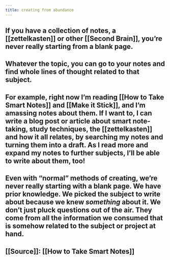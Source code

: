 ```yaml
---
title: creating from abundance
---
```


## If you have a collection of notes, a [[zettelkasten]] or other [[Second Brain]], you’re never really starting from a blank page.
## Whatever the topic, you can go to your notes and find whole lines of thought related to that subject.
## For example, right now I’m reading [[How to Take Smart Notes]] and [[Make it Stick]], and I’m amassing notes about them. If I want to, I can write a blog post or article about smart note-taking, study techniques, the [[zettelkasten]] and how it all relates, by searching my notes and turning them into a draft. As I read more and expand my notes to further subjects, I’ll be able to write about them, too!
## Even with “normal” methods of creating, we’re never really starting with a blank page. We have prior knowledge. We picked the subject to write about because we knew *something* about it. We don’t just pluck questions out of the air. They come from all the information we consumed that is somehow related to the subject or project at hand.
## [[Source]]: [[How to Take Smart Notes]]
